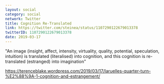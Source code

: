 ```yaml
---
layout: social
category: social
network: Twitter
title: Cognition Re-Translated
link: https://twitter.com/steinea/status/1107290122679013378
twitterID: 1107290122679013378
date: 2019-03-17
---
```


"An image (insight, affect, intensity, virtuality, quality, potential, speculation, intuition) is translated (literalised) into cognition, and this cognition is re-translated (estranged) into imagination"

<https://terenceblake.wordpress.com/2019/03/17/laruelles-quarter-turn-%E2%88%9A-1-cognition-and-estrangement/>
